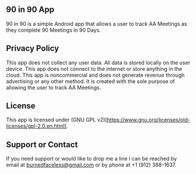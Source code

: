 ## 90 in 90 App

90 in 90 is a simple Android app that allows a user to track AA Meetings as they complete 90 Meetings in 90 Days. 

## Privacy Policy
This app does not collect any user data. All data is stored locally on the user device. This app does not connect to the internet or store anything in the cloud. This app is noncommercial and does not generate revenue through advertising or any other method. It is created with the sole purpose of allowing the user to track AA Meetings.

## License
This app is licensed under (GNU GPL v2)[https://www.gnu.org/licenses/old-licenses/gpl-2.0.en.html]. 


## Support or Contact

If you need support or would like to drop me a line I can be reached by email at <burnedfaceless@gmail.com> or by phone at +1 (912) 388-1637.
